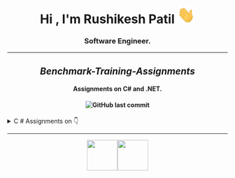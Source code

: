 <p align="center">


 <h1 align="center">Hi , I'm Rushikesh Patil  <img  src="https://raw.githubusercontent.com/ABSphreak/ABSphreak/master/gifs/Hi.gif" width="40px" height="40px"></h1> 
 
 <h3 align="center">Software Engineer.</h3>
 
 ***
 
 <h2 align="center"> <i>Benchmark-Training-Assignments </i></h2>
 <h4 align="center"> Assignments on C# and .NET.</h4>
 <h4 align="center">
 
 ![GitHub last commit](https://img.shields.io/github/last-commit/imrushikesh/Training-Assignments?color=green&label=Recent%20commit&style=for-the-badge)

 </h4>

<details>
<summary> C # Assignments on 👇 </summary>
<ol>

<li>Data types</li>
<li>Variables & Operators</li>
<li>Flow control & Loops </li>
<li>Array </li>
<li>Class &  Objects </li>
<li>Enumeration</li>
<li>Access Modifiers </li>
<li>Inheritance and Polymorphism </li>
<li>Abstraction, Encapsulation  </li>
<li>Collections</li>
<li>Generics</li>
<li>Exception Handling</li>
<li>IO Streams</li>
<li>Debugging</li>
</ol>


</details>









***

<p align="center">
<p align="center">
<a  href="https://www.github.com/imrushikesh"><img src="https://img.icons8.com/ios/20/000000/github--v2.gif" style="width:5em; height:5em;"/></a><a href="https://www.linkedin.com/in/rushikesh-patil-1a3937189"><img src="https://img.icons8.com/wired/64/000000/linkedin--v2.gif" style="width:5em; height:5em;"/></a>
 </p>
